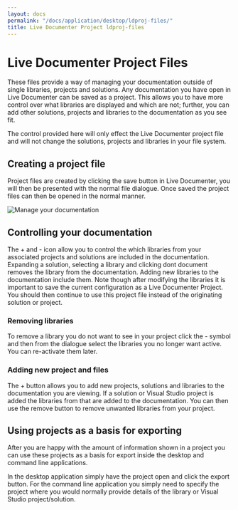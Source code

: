 ```yaml
---
layout: docs
permalink: "/docs/application/desktop/ldproj-files/"
title: Live Documenter Project ldproj-files
---
```

<h1>Live Documenter Project Files</h1>

<p>These files provide a way of managing your documentation outside of single libraries, projects and solutions. 
    Any documentation you have open in Live Documenter can be saved as a project. This allows you to have more 
    control over what libraries are displayed and which are not; further, you can add other solutions, projects 
    and libraries to the documentation as you see fit.</p>

<p>The control provided here will only effect the Live Documenter project file and will not change the solutions,
     projects and libraries in your file system.</p>

## Creating a project file

<p>Project files are created by clicking the save button in Live Documenter, you will then be presented with the 
    normal file dialogue. Once saved the project files can then be opened in the normal manner.</p>

<div class="row justify-content-center p-3">
    <img class="img-fluid image_border" src="/assets/images/documentation/ld-manage-documentation.png" alt="Manage your documentation" />
</div>

<h2>Controlling your documentation</h2>

<p>The + and - icon allow you to control the which libraries from your associated projects and solutions are included in the documentation. Expanding a solution, 
    selecting a library and clicking dont document removes the library from the documentation. Adding new libraries to the documentation include them. Note though
    after modifying the libraries it is important to save the current configuration as a Live Documenter Project. You should then continue to use this project file
    instead of the originating solution or project.</p>

<h3>Removing libraries</h3>

<p>To remove a library you do not want to see in your project click the - symbol and then from the dialogue select 
    the libraries you no longer want active. You can re-activate them later.</p>

<h3>Adding new project and files</h3>

<p>The + button allows you to add new projects, solutions and libraries to the documentation you are viewing. If a 
    solution or Visual Studio project is added the libraries from that are added to the documentation. You can then
     use the remove button to remove unwanted libraries from your project.</p>

<h2>Using projects as a basis for exporting</h2>

<p>After you are happy with the amount of information shown in a project you can use these projects as a basis for 
    export inside the desktop and command line applications.</p>

<p>In the desktop application simply have the project open and click the export button. For the command line application
     you simply need to specify the project where you would normally provide details of the library or Visual Studio 
    project/solution.</p>